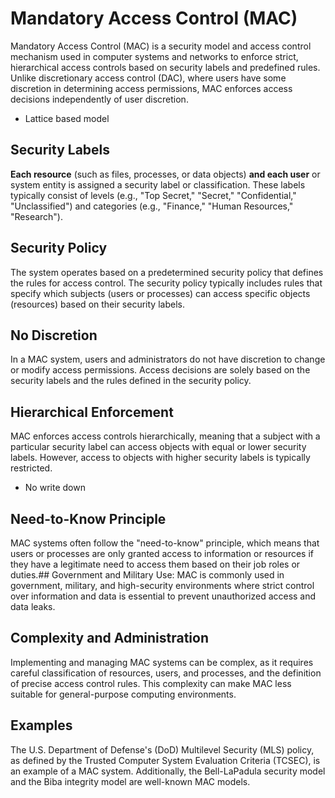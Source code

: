 # Mandatory Access Control (MAC)
Mandatory Access Control (MAC) is a security model and access control mechanism used in computer systems and networks to enforce strict, hierarchical access controls based on security labels and predefined rules. Unlike discretionary access control (DAC), where users have some discretion in determining access permissions, MAC enforces access decisions independently of user discretion.

- Lattice based model

## Security Labels
**Each resource** (such as files, processes, or data objects) **and each user** or system entity is assigned a security label or classification. These labels typically consist of levels (e.g., "Top Secret," "Secret," "Confidential," "Unclassified") and categories (e.g., "Finance," "Human Resources," "Research").

## Security Policy
The system operates based on a predetermined security policy that defines the rules for access control. The security policy typically includes rules that specify which subjects (users or processes) can access specific objects (resources) based on their security labels.

## No Discretion
In a MAC system, users and administrators do not have discretion to change or modify access permissions. Access decisions are solely based on the security labels and the rules defined in the security policy.

## Hierarchical Enforcement
MAC enforces access controls hierarchically, meaning that a subject with a particular security label can access objects with equal or lower security labels. However, access to objects with higher security labels is typically restricted. 
- No write down

## Need-to-Know Principle
MAC systems often follow the "need-to-know" principle, which means that users or processes are only granted access to information or resources if they have a legitimate need to access them based on their job roles or duties.## Government and Military Use: MAC is commonly used in government, military, and high-security environments where strict control over information and data is essential to prevent unauthorized access and data leaks.

## Complexity and Administration
Implementing and managing MAC systems can be complex, as it requires careful classification of resources, users, and processes, and the definition of precise access control rules. This complexity can make MAC less suitable for general-purpose computing environments.

## Examples
The U.S. Department of Defense's (DoD) Multilevel Security (MLS) policy, as defined by the Trusted Computer System Evaluation Criteria (TCSEC), is an example of a MAC system. Additionally, the Bell-LaPadula security model and the Biba integrity model are well-known MAC models.
